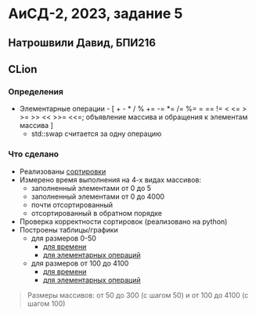 # АиСД-2, 2023, задание 5
## Натрошвили Давид, БПИ216
## CLion

### Определения
* Элементарные операции - [ + - * / % += -= *= /= %= = == != < <= > >= >> 
<< >>= <<=; объявление массива и обращения к элементам массива ]
  - std::swap считается за одну операцию

### Что сделано
* Реализованы [сортировки](SortAlgorithms/)
* Измерено время выполнения на 4-х видах массивов:
  - заполненный элементами от 0 до 5
  - заполненный элементами от 0 до 4000
  - почти отсортированный
  - отсортированный в обратном порядке
* Проверка корректности сортировок (реализовано на python)
* Построены таблицы/графики
  - для размеров 0-50
    - [для времени](TimeResults0_50.xlsx)
    - [для элементарных операций](OperationsResults0_50.xlsx)
  - для размеров от 100 до 4100
    - [для времени](TimeResults100_4000.xlsx)
    - [для элементарных операций](OperationsResults100_4100.xlsx)

> Размеры массивов: от 50 до 300 (с шагом 50) и от 100 до 4100 (с шагом 100)
